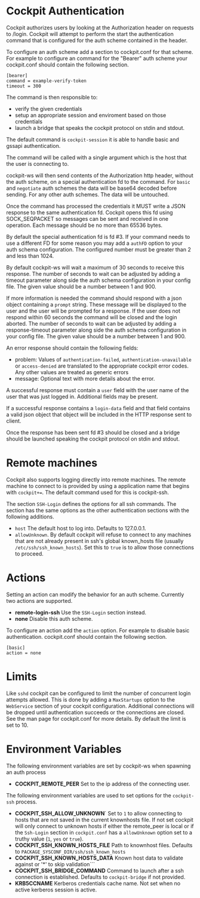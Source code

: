 
Cockpit Authentication
================================

Cockpit authorizes users by looking at the Authorization header on requests
to /login. Cockpit will attempt to perform the start the authentication command that
is configured for the auth scheme contained in the header.

To configure an auth scheme add a section to cockpit.conf for that scheme. For example
to configure an command for the "Bearer" auth scheme your cockpit.conf should contain
the following section.

```
[bearer]
command = example-verify-token
timeout = 300
```

The command is then responsible to:

 * verify the given credentials
 * setup an appropriate session and enviroment based on those credentials
 * launch a bridge that speaks the cockpit protocol on stdin and stdout.

The default command is ```cockpit-session``` it is able to handle basic and gssapi
authentication.

The command will be called with a single argument which is the host that the user
is connecting to.

cockpit-ws will then send contents of the Authorization http header, without the
auth scheme, on a special authentication fd to the command. For ```basic```
and ```negotiate``` auth schemes the data will be base64 decoded before sending. For
any other auth schemes. The data will be untouched.

Once the command has processed the credentials it MUST write a JSON response to the
same authentication fd. Cockpit opens this fd using SOCK_SEQPACKET so messages can be
sent and received in one operation. Each message should be no more than 65536 bytes.

By default the special authentication fd is fd #3. If your command needs to use a
different FD for some reason you may add a ```authFD``` option to your auth schema
configuration. The configured number must be greater than 2 and less than 1024.

By default cockpit-ws will wait a maximum of 30 seconds to receive this response.
The number of seconds to wait can be adjusted by adding a timeout parameter along
side the auth schema configuration in your config file. The given value should be
a number between 1 and 900.

If more information is needed the command should respond with a json object containing
a ```prompt``` string. These message will be displayed to the user and the user will be
prompted for a response. If the user does not respond within 60 seconds the command will be
closed and the login aborted. The number of seconds to wait can be adjusted by adding a
response-timeout parameter along side the auth schema configuration in your config file.
The given value should be a number between 1 and 900.

An error response should contain the following fields:

 * problem: Values of ```authentication-failed```, ```authentication-unavailable``` or ```access-denied``` are translated to the appropriate cockpit error codes. Any other values are treated as generic errors
 * message: Optional text with more details about the error.

A successful response must contain a ```user``` field with the user
name of the user that was just logged in. Additional fields may be present.

If a successful response contains a ```login-data``` field and that field contains a valid
json object that object will be included in the HTTP response sent to client.

Once the response has been sent fd #3 should be closed and a bridge should be launched
speaking the cockpit protocol on stdin and stdout.

# Remote machines

Cockpit also supports logging directly into remote machines. The remote machine to
connect to is provided by using a application name that begins with ```cockpit+=```.
The default command used for this is cockpit-ssh.

The section ```SSH-Login``` defines the options for all ssh commands. The section
has the same options as the other authentication sections with the following additions.

 * ```host``` The default host to log into. Defaults to 127.0.0.1.
 * ```allowUnknown```. By default cockpit will refuse to connect to any machines that
 are not already present in ssh's global known_hosts file (usually ```/etc/ssh/ssh_known_hosts```).
 Set this to ```true``` is to allow those connections to proceed.

# Actions

Setting an action can modify the behavior for an auth scheme. Currently two actions
are supported.

 * **remote-login-ssh** Use the ```SSH-Login``` section instead.
 * **none** Disable this auth scheme.

To configure an action add the ```action``` option. For example to disable basic authentication.
cockpit.conf should contain the following section.

```
[basic]
action = none
```

# Limits

Like ```sshd``` cockpit can be configured to limit the number of concurrent
login attempts allowed. This is done by adding a ```MaxStartups```
option to the ```WebService``` section of your cockpit configuration.
Additional connections will be dropped until authentication succeeds or
the connections are closed. See the man page for cockpit.conf for more
details. By default the limit is set to 10.

Environment Variables
================================

The following environment variables are set by cockpit-ws when spawning an auth process

 * **COCKPIT_REMOTE_PEER** Set to the ip address of the connecting user.

The following environment variables are used to set options for the ```cockpit-ssh``` process.

 * **COCKPIT_SSH_ALLOW_UNKNOWN**` Set to ```1``` to  allow connecting to hosts that are not saved in the current knownhosts file. If not set cockpit will only connect to unknown hosts if either the remote_peer is local or if the ```Ssh-Login``` section in ```cockpit.conf``` has a ```allowUnknown``` option set to a truthy value (```1```, ```yes``` or ```true```).
 * **COCKPIT_SSH_KNOWN_HOSTS_FILE** Path to knownhost files. Defaults to ```PACKAGE_SYSCONF_DIR/ssh/ssh_known_hosts```
 * **COCKPIT_SSH_KNOWN_HOSTS_DATA** Known host data to validate against or '*' to skip validation```
 * **COCKPIT_SSH_BRIDGE_COMMAND** Command to launch after a ssh connection is established. Defaults to ```cockpit-bridge``` if not provided.
 * **KRB5CCNAME** Kerberos credentials cache name. Not set when no active kerberos session is active.
